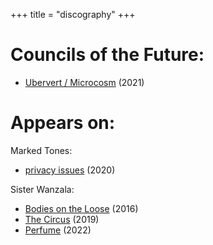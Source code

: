 +++
title = "discography"
+++

# Councils of the Future:

* [Ubervert / Microcosm](https://councilsofthefuture.bandcamp.com/releases) (2021)

# Appears on: 

Marked Tones:

* [privacy issues](https://markedtones.bandcamp.com/track/privacy-issues) (2020)

Sister Wanzala:

* [Bodies on the Loose](https://sisterwanzala.bandcamp.com/album/bodies-on-the-loose-ep) (2016)
* [The Circus](https://sisterwanzala.bandcamp.com/album/the-circus-ep) (2019)
* [Perfume](https://sisterwanzala.bandcamp.com/track/perfume) (2022)